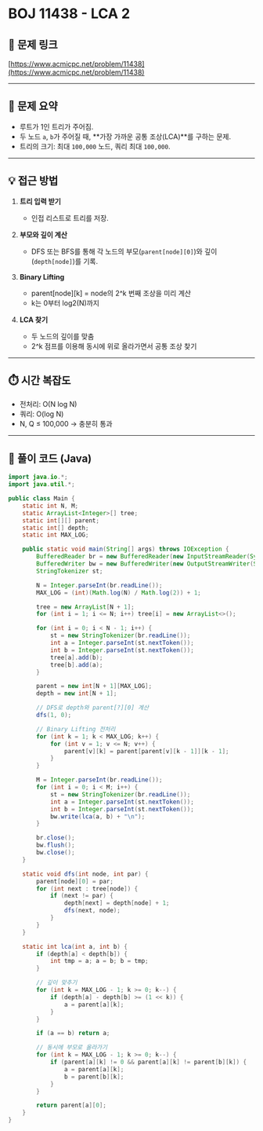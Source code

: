 # BOJ 11438 - LCA 2

## 📌 문제 링크
[https://www.acmicpc.net/problem/11438](https://www.acmicpc.net/problem/11438)

---

## 📖 문제 요약
- 루트가 1인 트리가 주어짐.
- 두 노드 `a`, `b`가 주어질 때, **가장 가까운 공통 조상(LCA)**를 구하는 문제.
- 트리의 크기: 최대 `100,000` 노드, 쿼리 최대 `100,000`.

---

## 💡 접근 방법
1. **트리 입력 받기**
   - 인접 리스트로 트리를 저장.

2. **부모와 깊이 계산**
   - DFS 또는 BFS를 통해 각 노드의 부모(`parent[node][0]`)와 깊이(`depth[node]`)를 기록.

3. **Binary Lifting**
   - parent[node][k] = node의 2^k 번째 조상을 미리 계산
   - k는 0부터 log2(N)까지

4. **LCA 찾기**
   - 두 노드의 깊이를 맞춤
   - 2^k 점프를 이용해 동시에 위로 올라가면서 공통 조상 찾기

---

## ⏱️ 시간 복잡도
- 전처리: O(N log N)
- 쿼리: O(log N)
- N, Q ≤ 100,000 → 충분히 통과

---

## 📝 풀이 코드 (Java)

```java
import java.io.*;
import java.util.*;

public class Main {
    static int N, M;
    static ArrayList<Integer>[] tree;
    static int[][] parent;
    static int[] depth;
    static int MAX_LOG;

    public static void main(String[] args) throws IOException {
        BufferedReader br = new BufferedReader(new InputStreamReader(System.in));
        BufferedWriter bw = new BufferedWriter(new OutputStreamWriter(System.out));
        StringTokenizer st;

        N = Integer.parseInt(br.readLine());
        MAX_LOG = (int)(Math.log(N) / Math.log(2)) + 1;

        tree = new ArrayList[N + 1];
        for (int i = 1; i <= N; i++) tree[i] = new ArrayList<>();

        for (int i = 0; i < N - 1; i++) {
            st = new StringTokenizer(br.readLine());
            int a = Integer.parseInt(st.nextToken());
            int b = Integer.parseInt(st.nextToken());
            tree[a].add(b);
            tree[b].add(a);
        }

        parent = new int[N + 1][MAX_LOG];
        depth = new int[N + 1];

        // DFS로 depth와 parent[?][0] 계산
        dfs(1, 0);

        // Binary Lifting 전처리
        for (int k = 1; k < MAX_LOG; k++) {
            for (int v = 1; v <= N; v++) {
                parent[v][k] = parent[parent[v][k - 1]][k - 1];
            }
        }

        M = Integer.parseInt(br.readLine());
        for (int i = 0; i < M; i++) {
            st = new StringTokenizer(br.readLine());
            int a = Integer.parseInt(st.nextToken());
            int b = Integer.parseInt(st.nextToken());
            bw.write(lca(a, b) + "\n");
        }

        br.close();
        bw.flush();
        bw.close();
    }

    static void dfs(int node, int par) {
        parent[node][0] = par;
        for (int next : tree[node]) {
            if (next != par) {
                depth[next] = depth[node] + 1;
                dfs(next, node);
            }
        }
    }

    static int lca(int a, int b) {
        if (depth[a] < depth[b]) {
            int tmp = a; a = b; b = tmp;
        }

        // 깊이 맞추기
        for (int k = MAX_LOG - 1; k >= 0; k--) {
            if (depth[a] - depth[b] >= (1 << k)) {
                a = parent[a][k];
            }
        }

        if (a == b) return a;

        // 동시에 부모로 올라가기
        for (int k = MAX_LOG - 1; k >= 0; k--) {
            if (parent[a][k] != 0 && parent[a][k] != parent[b][k]) {
                a = parent[a][k];
                b = parent[b][k];
            }
        }

        return parent[a][0];
    }
}
```